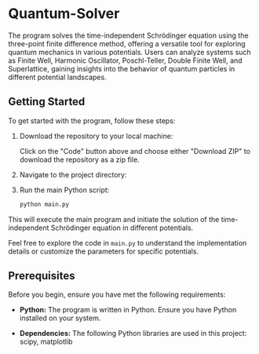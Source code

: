 # Quantum-Solver

The program solves the time-independent Schrödinger equation using the three-point finite difference method, offering a versatile tool for exploring quantum mechanics in various potentials. 
Users can analyze systems such as Finite Well, Harmonic Oscillator, Poschl-Teller, Double Finite Well, and Superlattice, gaining insights into the behavior of quantum particles in different 
potential landscapes.

## Getting Started

To get started with the program, follow these steps:

1. Download the repository to your local machine:

   Click on the "Code" button above and choose either "Download ZIP" to download the repository as a zip file.
   
3. Navigate to the project directory:

4. Run the main Python script:

    ```bash
    python main.py
    ```

This will execute the main program and initiate the solution of the time-independent Schrödinger equation in different potentials.

Feel free to explore the code in `main.py` to understand the implementation details or customize the parameters for specific potentials.

## Prerequisites

Before you begin, ensure you have met the following requirements:

- **Python:** The program is written in Python. Ensure you have Python installed on your system.

- **Dependencies:** The following Python libraries are used in this project: scipy, matplotlib
  
